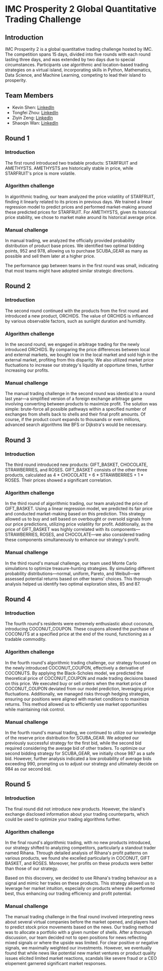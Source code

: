 
# IMC Prosperity 2 Global Quantitative Trading Challenge

## Introduction
IMC Prosperity 2 is a global quantitative trading challenge hosted by IMC. The competition spans 15 days, divided into five rounds with each round lasting three days, and was extended by two days due to special circumstances. Participants use algorithmic and location-based trading strategies on a virtual island, incorporating skills in Python, Mathematics, Data Science, and Machine Learning, competing to lead their island to prosperity.
## Team Members
- Kevin Shen: [LinkedIn](https://www.linkedin.com/in/kaiwen-shen/)
- Tongfei Zhou: [LinkedIn](https://www.linkedin.com/in/tongfei-zhou/)
- Ziyin Zeng: [LinkedIn](https://www.linkedin.com/in/ziyinzeng1998/)
- Shaoqin Wan: [LinkedIn](https://www.linkedin.com/in/shaoqin-wan/)

## Round 1 
### Introduction
The first round introduced two tradable products: STARFRUIT and AMETHYSTS. AMETHYSTS are historically stable in price, while STARFRUIT's price is more volatile.

### Algorithm challenge
In algorithmic trading, our team analyzed the price volatility of STARFRUIT, finding it linearly related to its prices in previous days. We trained a linear regression model to predict prices and performed market-making around these predicted prices for STARFRUIT. For AMETHYSTS, given its historical price stability, we chose to market make around its historical average price.

### Manual challenge
In manual trading, we analyzed the officially provided probability distribution of product base prices. We identified two optimal bidding points, 952 and 978, allowing us to purchase SCUBA_GEAR as many as possible and sell them later at a higher price.

The performance gap between teams in the first round was small, indicating that most teams might have adopted similar strategic directions.

## Round 2 
### Introduction
The second round continued with the products from the first round and introduced a new product, ORCHIDS. The value of ORCHIDS is influenced by various observable factors, such as sunlight duration and humidity.

### Algorithm challenge
In the second round, we engaged in arbitrage trading for the newly introduced ORCHIDS. By comparing the price differences between local and external markets, we bought low in the local market and sold high in the external market, profiting from this disparity. We also utilized market price fluctuations to increase our strategy's liquidity at opportune times, further increasing our profits.

### Manual challenge
The manual trading challenge in the second round was identical to a round last year—a simplified version of a foreign exchange arbitrage game involving converting between products to maximize profit. The solution was simple: brute-force all possible pathways within a specified number of exchanges from shells back to shells and their final profit amounts. Of course, if the product count expands to thousands or even millions, advanced search algorithms like BFS or Dijkstra's would be necessary.

## Round 3 
### Introduction
The third round introduced new products: GIFT_BASKET, CHOCOLATE, STRAWBERRIES, and ROSES. GIFT_BASKET consists of the other three products, calculated as 4 * CHOCOLATE + 6 * STRAWBERRIES + 1 * ROSES. Their prices showed a significant correlation.

### Algorithm challenge
In the third round of algorithmic trading, our team analyzed the price of GIFT_BASKET. Using a linear regression model, we predicted its fair price and conducted market-making based on this prediction. This strategy allowed us to buy and sell based on overbought or oversold signals from our price predictions, utilizing price volatility for profit. Additionally, as the price of GIFT_BASKET was highly correlated with its components—STRAWBERRIES, ROSES, and CHOCOLATE—we also considered trading these components simultaneously to enhance our strategy's profit.

### Manual challenge
In the third round's manual challenge, our team used Monte Carlo simulations to optimize treasure-hunting strategies. By simulating different probability distributions—normal, uniform, Pareto, and Weibull—we assessed potential returns based on other teams' choices. This thorough analysis helped us identify two optimal exploration sites, 85 and 87.

## Round 4 
### Introduction
The fourth round's residents were extremely enthusiastic about coconuts, introducing COCONUT_COUPON. These coupons allowed the purchase of COCONUTS at a specified price at the end of the round, functioning as a tradable commodity.

### Algorithm challenge
In the fourth round's algorithmic trading challenge, our strategy focused on the newly introduced COCONUT_COUPON, effectively a derivative of COCONUTS. By applying the Black-Scholes model, we predicted the theoretical price of COCONUT_COUPON and made trading decisions based on this price. We executed buy or sell orders when the market price of COCONUT_COUPON deviated from our model prediction, leveraging price fluctuations. Additionally, we managed risks through hedging strategies, ensuring our positions were aligned with market conditions to maximize returns. This method allowed us to efficiently use market opportunities while maintaining risk control.

### Manual challenge
In the fourth round's manual trading, we continued to utilize our knowledge of the reserve price distribution for SCUBA_GEAR. We adopted our previously successful strategy for the first bid, while the second bid required considering the average bid of other traders. To optimize our second bidding strategy for SCUBA_GEAR, we initially chose 987 as a safe bid. However, further analysis indicated a low probability of average bids exceeding 990, prompting us to adjust our strategy and ultimately decide on 984 as our second bid.

## Round 5 
### Introduction
The final round did not introduce new products. However, the island's exchange disclosed information about your trading counterparts, which could be used to optimize your trading algorithms further.

### Algorithm challenge
In the final round's algorithmic trading, with no new products introduced, our strategy shifted to analyzing competitors, particularly a standout trader named Rihana. Through detailed analysis of Rihana's profit patterns on various products, we found she excelled particularly in COCONUT, GIFT BASKET, and ROSES. Moreover, her profits on these products were better than those of our strategy.

Based on this discovery, we decided to use Rihana's trading behaviour as a signal and mimic her trades on these products. This strategy allowed us to leverage her market intuition, especially on products where she performed best, thus enhancing our trading efficiency and profit potential.

### Manual challenge
The manual trading challenge in the final round involved interpreting news about several virtual companies before the market opened, and players had to predict stock price movements based on the news. Our trading method was to allocate a portfolio with a given number of shells. After a thorough discussion, our team decided not to open positions for news reflecting mixed signals or where the upside was limited. For clear positive or negative signals, we maximally weighted our investments. However, we eventually found that while news like potential new market ventures or product quality issues elicited limited market reactions, scandals like severe fraud or a CEO elopement garnered significant market responses.
